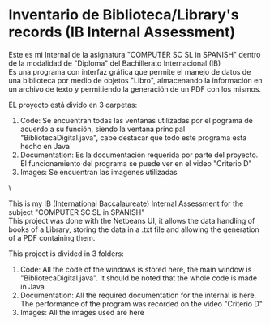 # Inventario de Biblioteca/Library's records (IB Internal Assessment)

Este es mi Internal de la asignatura "COMPUTER SC SL in SPANISH" dentro de la modalidad de "Diploma" del Bachillerato Internacional (IB)\
Es una programa con interfaz gráfica que permite el manejo de datos de una biblioteca por medio de objetos "Libro", almacenando la información en un archivo de texto y permitiendo la generación de un PDF con los mismos.

EL proyecto está divido en 3 carpetas:

  1. Code: Se encuentran todas las ventanas utilizadas por el pograma de acuerdo a su función, siendo la ventana principal "BibliotecaDigital.java", cabe destacar que todo este programa esta hecho en Java
  2. Documentation: Es la documentación requerida por parte del proyecto. El funcionamiento del programa se puede ver en el video "Criterio D"
  3. Images: Se encuentran las imagenes utilizadas

\

This is my IB (International Baccalaureate) Internal Assessment for the subject "COMPUTER SC SL in SPANISH"\
This project was done with the Netbeans UI, it allows the data handling of books of a Library, storing the data in a .txt file and allowing the generation of a PDF containing them.

This project is divided in 3 folders:

  1. Code: All the code of the windows is stored here, the main window is "BibliotecaDigital.java". It should be noted that the whole code is made in Java
  2. Documentation: All the required documentation for the internal is here. The performance of the program was recorded on the video "Criterio D"
  3. Images: All the images used are here
